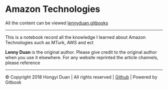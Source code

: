 # Amazon Technologies

All the content can be viewed [lennyduan.gitbooks](https://lennyduan.gitbooks.io/aws-certified-solutions-architect-notebook/content/) 

---

This is a notebook record all the knowledge I learned about Amazon Technologies such as MTurk, AWS and ect

**Lenny Duan** is the original author. Please give credit to the original author when you use it elsewhere. For any website reprinted the article channels, please reference

---

© Copyright 2018 Hongyi Duan | All rights reserved | [Github](https://github.com/LennyDuan) \| Powered by Gitbook 

